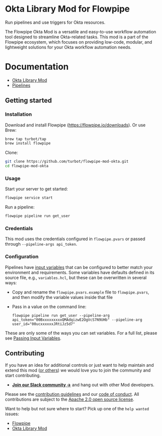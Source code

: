 # Okta Library Mod for Flowpipe

Run pipelines and use triggers for Okta resources.

The Flowpipe Okta Mod is a versatile and easy-to-use workflow automation tool designed to streamline Okta-related tasks. This mod is a part of the Flowpipe ecosystem, which focuses on providing low-code, modular, and lightweight solutions for your Okta workflow automation needs.

# Documentation

- [Okta Library Mod](https://hub.flowpipe.io/mods/turbot/okta)
- [Pipelines](https://hub.flowpipe.io/mods/turbot/okta/pipelines)

## Getting started

### Installation

Download and install Flowpipe (https://flowpipe.io/downloads). Or use Brew:

```sh
brew tap turbot/tap
brew install flowpipe
```

Clone:

```sh
git clone https://github.com/turbot/flowpipe-mod-okta.git
cd flowpipe-mod-okta
```

### Usage

Start your server to get started:

```sh
flowpipe service start
```

Run a pipeline:

```sh
flowpipe pipeline run get_user
```

### Credentials

This mod uses the credentials configured in `flowpipe.pvars` or passed through `--pipeline-args api_token`.

### Configuration

Pipelines have [input variables](https://flowpipe.io/docs/using-flowpipe/mod-variables) that can be configured to better match your environment and requirements. Some variables have defaults defined in its source file, e.g., `variables.hcl`, but these can be overwritten in several ways:

- Copy and rename the `flowpipe.pvars.example` file to `flowpipe.pvars`, and then modify the variable values inside that file
- Pass in a value on the command line:

  ```shell
  flowpipe pipeline run get_user --pipeline-arg api_token="00BxxxxxxxxxQMAdqizwE2OgVcS7N9UHb" --pipeline-arg user_id="00ucxxxxxxJRtiJz5d7"
  ```

These are only some of the ways you can set variables. For a full list, please see [Passing Input Variables](https://flowpipe.io/docs/using-flowpipe/mod-variables#passing-input-variables).

## Contributing

If you have an idea for additional controls or just want to help maintain and extend this mod ([or others](https://github.com/topics/flowpipe-mod)) we would love you to join the community and start contributing.

- **[Join our Slack community →](https://flowpipe.io/community/join)** and hang out with other Mod developers.

Please see the [contribution guidelines](https://Okta.com/turbot/flowpipe/blob/main/CONTRIBUTING.md) and our [code of conduct](https://Okta.com/turbot/flowpipe/blob/main/CODE_OF_CONDUCT.md). All contributions are subject to the [Apache 2.0 open source license](https://Okta.com/turbot/flowpipe-mod-Okta/blob/main/LICENSE).

Want to help but not sure where to start? Pick up one of the `help wanted` issues:

- [Flowpipe](https://Okta.com/turbot/flowpipe/labels/help%20wanted)
- [Okta Library Mod](https://Okta.com/turbot/flowpipe-mod-Okta/labels/help%20wanted)
